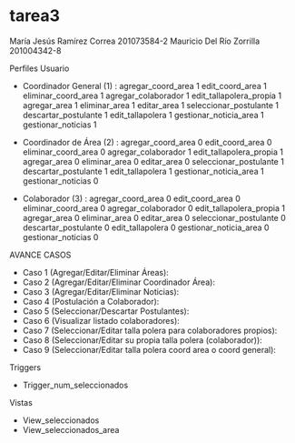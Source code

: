 ﻿tarea3
======

María Jesús Ramírez Correa 201073584-2
Mauricio Del Río Zorrilla 201004342-8

Perfiles Usuario
- Coordinador General (1) :
agregar_coord_area 1
edit_coord_area 1
eliminar_coord_area 1
agregar_colaborador 1
edit_tallapolera_propia 1
agregar_area 1
eliminar_area 1
editar_area 1
seleccionar_postulante 1
descartar_postulante 1
edit_tallapolera 1
gestionar_noticia_area 1
gestionar_noticias 1

- Coordinador de Área (2) :
agregar_coord_area 0
edit_coord_area 0
eliminar_coord_area 0
agregar_colaborador 1
edit_tallapolera_propia 1
agregar_area 0
eliminar_area 0
editar_area 0
seleccionar_postulante 1
descartar_postulante 1
edit_tallapolera 1
gestionar_noticia_area 1
gestionar_noticias 0

- Colaborador (3) : 
agregar_coord_area 0
edit_coord_area 0
eliminar_coord_area 0
agregar_colaborador 0
edit_tallapolera_propia 1
agregar_area 0
eliminar_area 0
editar_area 0
seleccionar_postulante 0
descartar_postulante 0
edit_tallapolera 0
gestionar_noticia_area 0
gestionar_noticias 0

AVANCE CASOS

- Caso 1 (Agregar/Editar/Eliminar Áreas):
- Caso 2 (Agregar/Editar/Eliminar Coordinador Área):
- Caso 3 (Agregar/Editar/Eliminar Noticias):
- Caso 4 (Postulación a Colaborador):
- Caso 5 (Seleccionar/Descartar Postulantes):
- Caso 6 (Visualizar listado colaboradores):
- Caso 7 (Seleccionar/Editar talla polera para colaboradores propios):
- Caso 8 (Seleccionar/Editar su propia talla polera (colaborador)):
- Caso 9 (Seleccionar/Editar talla polera coord area o coord general):

Triggers
- Trigger_num_seleccionados

Vistas
- View_seleccionados
- View_seleccionados_area